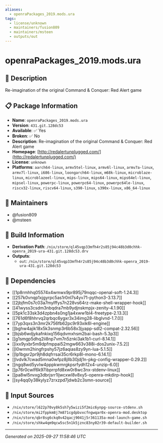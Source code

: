 ```yaml
---
aliases:
  - openraPackages_2019.mods.ura
tags:
  - license/unknown
  - maintainers/fusion809
  - maintainers/msteen
  - outputs/out
---
```


# openraPackages_2019.mods.ura

## 📝 Description

Re-imagination of the original Command & Conquer: Red Alert game

## 📋 Package Information

- **Name**: `openraPackages_2019.mods.ura`
- **Version**: `431.git.128dc53`
- **Available**: ✅ Yes
- **Broken**: ✅ No
- **Description**: Re-imagination of the original Command & Conquer: Red Alert game
- **Homepage**: [http://redalertunplugged.com/](http://redalertunplugged.com/)
- **License**: `unknown`
- **Platforms**: `aarch64-linux`, `armv5tel-linux`, `armv6l-linux`, `armv7a-linux`, `armv7l-linux`, `i686-linux`, `loongarch64-linux`, `m68k-linux`, `microblaze-linux`, `microblazeel-linux`, `mips-linux`, `mips64-linux`, `mips64el-linux`, `mipsel-linux`, `powerpc-linux`, `powerpc64-linux`, `powerpc64le-linux`, `riscv32-linux`, `riscv64-linux`, `s390-linux`, `s390x-linux`, `x86_64-linux`
## 👥 Maintainers

- @fusion809
- @msteen


## 🔧 Build Information

- **Derivation Path**: `/nix/store/ql45vqp33mfh4r2s85j94c48b3d0chhk-openra_2019-ura-431.git.128dc53.drv`
- **Outputs**:
  - `out`:  `/nix/store/ql45vqp33mfh4r2s85j94c48b3d0chhk-openra_2019-ura-431.git.128dc53`

## 🔗 Dependencies

- [[1p8rmhhq05574x4wmwx9pr895j79nqqc-openal-soft-1.24.3]]
- [[257k0vnqp1xjgyrpc5as1r0nl7s4yv71-python3-3.13.7]]
- [[2jbjfm0s7c03a7mylffys7n228vs64rz-make-shell-wrapper-hook]]
- [[41wyss3csdm3nbqdra7mb9ydjnskmpjx-zenity-4.1.90]]
- [[5pk1c33sk3d4zpbn4s0ng1ja4xww1bl4-freetype-2.13.3]]
- [[761d6f8hhrvq2qrbqc6ygxr3x34img28-libglvnd-1.7.0]]
- [[7yp3qxs3n3mr2k756fb62pc9r93xik6l-engine]]
- [[bghw4ajik18x5k3snmp3r6b58x3jyapp-sdl2-compat-2.32.56]]
- [[bjsb6wdjykafnkixq156qdvmxhsm2bai-bash-5.3p3]]
- [[g1smgp5dhq2ii8np7vm7n5znki3ak1b1-curl-8.14.1]]
- [[ixx9yxbr5m9dpfmppai52mgw663v388i-dos2unix-7.5.2]]
- [[l0wmm2hingfrpshy57jz6aqias8zy9yn-lua-5.1.5]]
- [[lp1bgsr2pr9jh8dqfrrsai35cr6rkp8l-mono-6.14.1]]
- [[lvdvlk7cwad5mna0wfpz8jllb30jdj1n-pkg-config-wrapper-0.29.2]]
- [[ngq8wd5yvlw4pppkwmrgkpsrfydh12x4-unzip-6.0]]
- [[p76r0cwlf6k97ibprrpfd8xw0r8wc3nx-stdenv-linux]]
- [[pa8wl5nvxg3dbrjsrr1ljwcxwl8v8xy5-openra-mkdirp-hook]]
- [[sy4qq0y38kylyz7zrxzpd7jdwb2c3smn-source]]

## 📁 Input Sources

- `/nix/store/l622p70vy8k5sh7y5wizi5f2mic6ynpg-source-stdenv.sh`
- `/nix/store/mi2fppkm8j7m871cgdpbvxcfngwqar0x-openra-mod.desktop`
- `/nix/store/qbr8sg6ckq0v42qacj9041j5r361135a-mod-launch-game.sh`
- `/nix/store/shkw4qm9qcw5sc5n1k5jznc83ny02r39-default-builder.sh`

---
*Generated on 2025-09-27 11:58:46 UTC*
